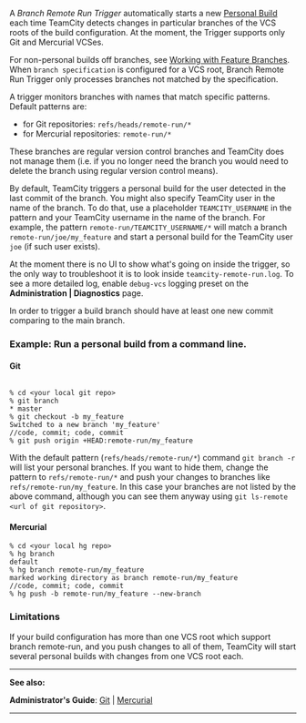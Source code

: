 [//]: # (title: Branch Remote Run Trigger)
[//]: # (auxiliary-id: Branch Remote Run Trigger)

A _Branch Remote Run Trigger_ automatically starts a new [Personal Build](personal-build.md) each time TeamCity detects changes in particular branches of the VCS roots of the build configuration. At the moment, the Trigger supports only Git and Mercurial VCSes.

For non-personal builds off branches, see [Working with Feature Branches](working-with-feature-branches.md). When `branch specification` is configured for a VCS root, Branch Remote Run Trigger only processes branches not matched by the specification.

A trigger monitors branches with names that match specific patterns.    
Default patterns are:
* for Git repositories: `refs/heads/remote-run/*`
* for Mercurial repositories: `remote-run/*`

These branches are regular version control branches and TeamCity does not manage them (i.e. if you no longer need the branch you would need to delete the branch using regular version control means).

By default, TeamCity triggers a personal build for the user detected in the last commit of the branch. You might also specify TeamCity user in the name of the branch. To do that, use a placeholder `TEAMCITY_USERNAME` in the pattern and your TeamCity username in the name of the branch. For example, the pattern `remote-run/TEAMCITY_USERNAME/*` will match a branch `remote-run/joe/my_feature` and start a personal build for the TeamCity user `joe` (if such user exists).

<note>

At the moment there is no UI to show what's going on inside the trigger, so the only way to troubleshoot it is to look inside `teamcity-remote-run.log`. To see a more detailed log, enable `debug-vcs` logging preset on the __Administration | Diagnostics__ page.
</note>

In order to trigger a build branch should have at least one new commit comparing to the main branch.

### Example: Run a personal build from a command line.

#### Git


```Shell

% cd <your local git repo>
% git branch
* master
% git checkout -b my_feature
Switched to a new branch 'my_feature'
//code, commit; code, commit
% git push origin +HEAD:remote-run/my_feature
```



With the default pattern (`refs/heads/remote-run/*`) command `git branch -r` will list your personal branches. If you want to hide them, change the pattern to `refs/remote-run/*` and push your changes to branches like `refs/remote-run/my_feature`. In this case your branches are not listed by the above command, although you can see them anyway using `git ls-remote <url of git repository>`.

#### Mercurial


```Shell
% cd <your local hg repo>
% hg branch
default
% hg branch remote-run/my_feature
marked working directory as branch remote-run/my_feature
//code, commit; code, commit
% hg push -b remote-run/my_feature --new-branch

```

### Limitations

If your build configuration has more than one VCS root which support branch remote\-run, and you push changes to all of them, TeamCity will start several personal builds with changes from one VCS root each.

 __  __

__See also:__

__Administrator's Guide__: [Git](git.md) | [Mercurial](mercurial.md)

__ __